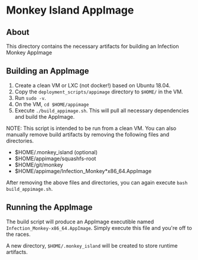# Monkey Island AppImage

## About

This directory contains the necessary artifacts for building an Infection
Monkey AppImage

## Building an AppImage

1. Create a clean VM or LXC (not docker!) based on Ubuntu 18.04.
1. Copy the `deployment_scripts/appimage` directory to `$HOME/` in the VM.
1. Run `sudo -v`.
1. On the VM, `cd $HOME/appimage`
1. Execute `./build_appimage.sh`. This will pull all necessary dependencies
   and build the AppImage.

NOTE: This script is intended to be run from a clean VM. You can also manually
remove build artifacts by removing the following files and directories.

- $HOME/.monkey_island (optional)
- $HOME/appimage/squashfs-root
- $HOME/git/monkey
- $HOME/appimage/Infection_Monkey*x86_64.AppImage

After removing the above files and directories, you can again execute `bash
build_appimage.sh`.

## Running the AppImage

The build script will produce an AppImage executible named
`Infection_Monkey-x86_64.AppImage`. Simply execute this file and you're off to
the races.

A new directory, `$HOME/.monkey_island` will be created to store runtime
artifacts.
